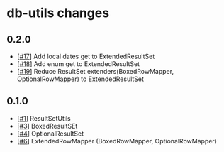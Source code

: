 # db-utils changes

## 0.2.0

*   [[#17](../../issues/17)] Add local dates get to ExtendedResultSet
*   [[#18](../../issues/18)] Add enum get to ExtendedResultSet
*   [[#19](../../issues/19)] Reduce ResultSet extenders(BoxedRowMapper, OptionalRowMapper) to ExtendedResultSet

## 0.1.0

*   [[#1](../../issues/1)] ResultSetUtils
*   [[#3](../../issues/3)] BoxedResultSEt
*   [[#4](../../issues/4)] OptionalResultSet
*   [[#6](../../issues/6)] ExtendedRowMapper (BoxedRowMapper, OptionalRowMapper)
